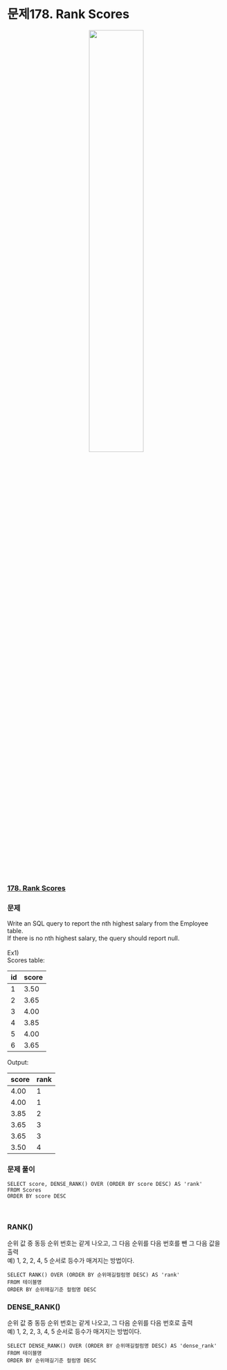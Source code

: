 # 문제178. Rank Scores
<center><img src="https://upload.wikimedia.org/wikipedia/commons/thumb/0/0a/LeetCode_Logo_black_with_text.svg/458px-LeetCode_Logo_black_with_text.svg.png?20200122084501" width="50%" height="50%"></center>

### [178. Rank Scores](https://leetcode.com/problems/rank-scores/)

### 문제
Write an SQL query to report the nth highest salary from the Employee table. <br>
If there is no nth highest salary, the query should report null.<br>
<br>
Ex1)<br>
Scores table:

|id|score|
|---|---|
|1|3.50|
|2|3.65|
|3|4.00|
|4|3.85|
|5|4.00|
|6|3.65|

Output: 

|score|rank|
|---|---|
|4.00|1|
|4.00|1|
|3.85|2|
|3.65|3|
|3.65|3|
|3.50|4|



### 문제 풀이

```Mysql
SELECT score, DENSE_RANK() OVER (ORDER BY score DESC) AS 'rank'
FROM Scores
ORDER BY score DESC
```
<br>

### RANK()
순위 값 중 동등 순위 번호는 같게 나오고, 그 다음 순위를 다음 번호를 뺀 그 다음 값을 출력<br>
예) 1, 2, 2, 4, 5 순서로 등수가 매겨지는 방법이다.
```Mysql
SELECT RANK() OVER (ORDER BY 순위매길컬럼명 DESC) AS 'rank'
FROM 테이블명
ORDER BY 순위매길기준 컬럼명 DESC
```
### DENSE_RANK()
순위 값 중 동등 순위 번호는 같게 나오고, 그 다음 순위를 다음 번호로 출력<br>
예) 1, 2, 2, 3, 4, 5 순서로 등수가 매겨지는 방법이다.
```Mysql
SELECT DENSE_RANK() OVER (ORDER BY 순위매길컬럼명 DESC) AS 'dense_rank'
FROM 테이블명
ORDER BY 순위매길기준 컬럼명 DESC
```

